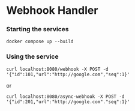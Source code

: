 # Webhook Handler

### Starting the services

```
docker compose up --build
```

### Using the service

```
curl localhost:8080/webhook -X POST -d '{"id":101,"url":"http://google.com","seq":1}'
```

or

```
curl localhost:8080/async-webhook -X POST -d '{"id":201,"url":"http://google.com"."seq":1}'
```